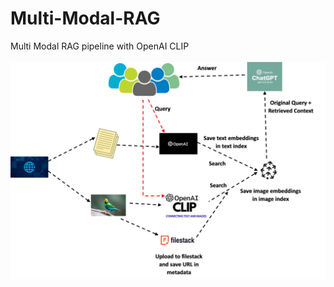 # Multi-Modal-RAG
Multi Modal RAG pipeline with OpenAI CLIP
<br>
<br>
![Multi-RAG](app/multimodalRAG.png)
